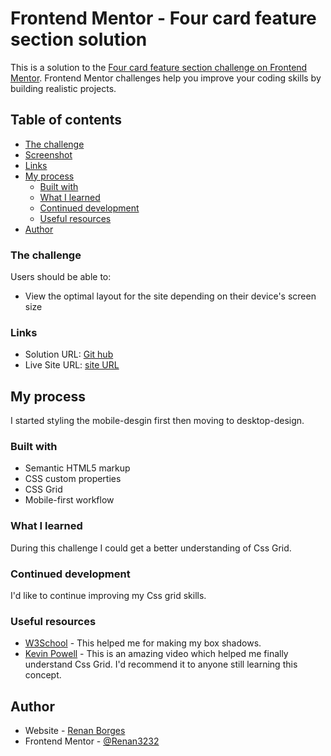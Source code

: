 # Frontend Mentor - Four card feature section solution

This is a solution to the [Four card feature section challenge on Frontend Mentor](https://www.frontendmentor.io/challenges/four-card-feature-section-weK1eFYK). Frontend Mentor challenges help you improve your coding skills by building realistic projects. 

## Table of contents

  - [The challenge](#the-challenge)
  - [Screenshot](#screenshot)
  - [Links](#links)
- [My process](#my-process)
  - [Built with](#built-with)
  - [What I learned](#what-i-learned)
  - [Continued development](#continued-development)
  - [Useful resources](#useful-resources)
- [Author](#author)




### The challenge

Users should be able to:

- View the optimal layout for the site depending on their device's screen size


### Links

- Solution URL: [Git hub](https://github.com/Renan3232/four-card-feature-section)
- Live Site URL: [site URL ](https://serene-bassi-cd6dc1.netlify.app/)

## My process
I started styling the mobile-desgin first then moving to desktop-design.
### Built with

- Semantic HTML5 markup
- CSS custom properties
- CSS Grid
- Mobile-first workflow

### What I learned

During this challenge I could get a better understanding of Css Grid.

### Continued development
I'd like to continue improving my Css grid skills.

### Useful resources

- [W3School](https://www.w3schools.com/) - This helped me for making my box shadows.
- [Kevin Powell](https://www.youtube.com/watch?v=rg7Fvvl3taU) - This is an amazing video which helped me finally understand Css Grid. I'd recommend it to anyone still learning this concept.

## Author

- Website - [Renan Borges](https://github.com/Renan3232)
- Frontend Mentor - [@Renan3232](https://www.frontendmentor.io/profile/Renan3232)


